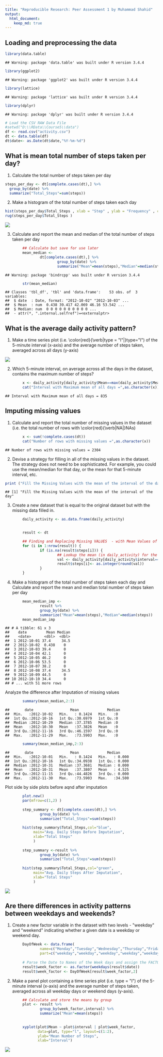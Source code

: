 ```yaml
---
title: "Reproducible Research: Peer Assessment 1 by Muhammad Shahid"
output: 
  html_document:
    keep_md: true
---
```



## Loading and preprocessing the data

```r
library(data.table)
```

```
## Warning: package 'data.table' was built under R version 3.4.4
```

```r
library(ggplot2)
```

```
## Warning: package 'ggplot2' was built under R version 3.4.4
```

```r
library(lattice)
```

```
## Warning: package 'lattice' was built under R version 3.4.4
```

```r
library(dplyr)
```

```
## Warning: package 'dplyr' was built under R version 3.4.4
```


```r
# Load the CSV RAW Data File
#setwd("D:\\RData\\Course5\\data")
df <- read.csv("activity.csv")
dt <- data.table(df)
dt$date<- as.Date(dt$date,"%Y-%m-%d")
```

## What is mean total number of steps taken per day?

1. Calculate the total number of steps taken per day


```r
steps_per_day <- dt[complete.cases(dt),] %>% 
  group_by(date) %>% 
  summarize("Total_Steps"=sum(steps))
```
2. Make a histogram of the total number of steps taken each day

```r
hist(steps_per_day$Total_Steps , xlab = "Step" , ylab = "Frequency" , col="blue" , main="Total           Number of Steps taken Per day" , breaks=10 , xlim = c(0,22000),ylim = c(0,18) , labels=TRUE)
rug(steps_per_day$Total_Steps )
```

![](PA1_template_files/figure-html/unnamed-chunk-4-1.png)<!-- -->

3. Calculate and report the mean and median of the total number of steps taken per day
  

```r
        ## Calculate but save for use later
        mean_median <- 
                dt[complete.cases(dt),] %>% 
                        group_by(date) %>% 
                        summarize("Mean"=mean(steps),"Median"=median(steps))
```

```
## Warning: package 'bindrcpp' was built under R version 3.4.4
```

```r
        str(mean_median)
```

```
## Classes 'tbl_df', 'tbl' and 'data.frame':	53 obs. of  3 variables:
##  $ date  : Date, format: "2012-10-02" "2012-10-03" ...
##  $ Mean  : num  0.438 39.417 42.069 46.16 53.542 ...
##  $ Median: num  0 0 0 0 0 0 0 0 0 0 ...
##  - attr(*, ".internal.selfref")=<externalptr>
```

## What is the average daily activity pattern?
1. Make a time series plot (i.e. \color{red}{\verb|type = "l"|}type="l") of the 5-minute interval (x-axis) and the average number of steps taken, averaged across all days (y-axis)

![](PA1_template_files/figure-html/unnamed-chunk-6-1.png)<!-- -->

2. Which 5-minute interval, on average across all the days in the dataset, contains the maximum number of steps?


```r
        x <- daily_activity[daily_activity$Mean==max(daily_activity$Mean),1]
        cat("Interval with Maximum mean of all days =",as.character(x))
```

```
## Interval with Maximum mean of all days = 835
```


## Imputing missing values
1. Calculate and report the total number of missing values in the dataset (i.e. the total number of rows with \color{red}{\verb|NA|}NAs)


```r
        x <- sum(!complete.cases(dt))
        cat("Number of rows with missing values =",as.character(x))
```

```
## Number of rows with missing values = 2304
```

2. Devise a strategy for filling in all of the missing values in the dataset. The strategy does not need to be sophisticated. For example, you could use the mean/median for that day, or the mean for that 5-minute interval, etc.

```r
print ("Fill the Missing Values with the mean of the interval of the day")
```

```
## [1] "Fill the Missing Values with the mean of the interval of the day"
```

3. Create a new dataset that is equal to the original dataset but with the missing data filled in.


```r
        daily_activity <- as.data.frame(daily_activity)
        

        result <- dt

        ## Finding and Replacing Missing VALUES  - with Mean Values of the intervals
        for (i in 1:nrow(result)) {
                if (is.na(result$steps[i])) {
                        ## Lookup the mean (in daily_activity) for the interval of this row
                        val <- daily_activity[daily_activity$interval==result$interval[i],"Mean"]
                        result$steps[i]<- as.integer(round(val))
                }
        }
```

4. Make a histogram of the total number of steps taken each day and Calculate and report the mean and median total number of steps taken per day


```r
        mean_median_imp <- 
                result %>% 
                group_by(date) %>% 
                summarize("Mean"=mean(steps),"Median"=median(steps))
        mean_median_imp
```

```
## # A tibble: 61 x 3
##    date         Mean Median
##    <date>      <dbl>  <dbl>
##  1 2012-10-01 37.4     34.5
##  2 2012-10-02  0.438    0  
##  3 2012-10-03 39.4      0  
##  4 2012-10-04 42.1      0  
##  5 2012-10-05 46.2      0  
##  6 2012-10-06 53.5      0  
##  7 2012-10-07 38.2      0  
##  8 2012-10-08 37.4     34.5
##  9 2012-10-09 44.5      0  
## 10 2012-10-10 34.4      0  
## # ... with 51 more rows
```

Analyze the difference  after Imputation of missing values

```r
        summary(mean_median,2:3)
```

```
##       date                 Mean             Median 
##  Min.   :2012-10-02   Min.   : 0.1424   Min.   :0  
##  1st Qu.:2012-10-16   1st Qu.:30.6979   1st Qu.:0  
##  Median :2012-10-29   Median :37.3785   Median :0  
##  Mean   :2012-10-30   Mean   :37.3826   Mean   :0  
##  3rd Qu.:2012-11-16   3rd Qu.:46.1597   3rd Qu.:0  
##  Max.   :2012-11-29   Max.   :73.5903   Max.   :0
```

```r
        summary(mean_median_imp,2:3)
```

```
##       date                 Mean             Median      
##  Min.   :2012-10-01   Min.   : 0.1424   Min.   : 0.000  
##  1st Qu.:2012-10-16   1st Qu.:34.0938   1st Qu.: 0.000  
##  Median :2012-10-31   Median :37.3681   Median : 0.000  
##  Mean   :2012-10-31   Mean   :37.3807   Mean   : 4.525  
##  3rd Qu.:2012-11-15   3rd Qu.:44.4826   3rd Qu.: 0.000  
##  Max.   :2012-11-30   Max.   :73.5903   Max.   :34.500
```
Plot side by side plots before aqnd after imputation

```r
        plot.new()
        par(mfrow=c(1,2) )
        
        step_summary <- dt[complete.cases(dt),] %>% 
                group_by(date) %>% 
                summarize("Total_Steps"=sum(steps))
        
        hist(step_summary$Total_Steps,col="blue",
             main="Avg. Daily Steps Before Imputation",
             xlab="Total Steps"
             )
        
        step_summary <-result %>%
                group_by(date) %>% 
                summarize("Total_Steps"=sum(steps))
        
        hist(step_summary$Total_Steps,col="green",
             main="Avg. Daily Steps After Imputation",
             xlab="Total Steps"
             )
```

![](PA1_template_files/figure-html/unnamed-chunk-13-1.png)<!-- -->

## Are there differences in activity patterns between weekdays and weekends?

1. Create a new factor variable in the dataset with two levels - "weekday" and "weekend" indicating whether a given date is a weekday or weekend day.


```r
        DayOfWeek <- data.frame(
                name=c("Monday","Tuesday","Wednesday","Thursday","Friday","Saturday","Sunday"),
                part=c("weekday","weekday","weekday","weekday","weekday","weekend","weekend"))
       
        # Parse the Date to Names of the Week days and assign the FACTOR value from the Data Frame         of DaysOfWeek
        result$week_factor <- as.factor(weekdays(result$date))
        result$week_factor <- DayOfWeek[result$week_factor,2]
```

2. Make a panel plot containing a time series plot (i.e. type = "l") of the 5-minute interval (x-axis) and the average number of steps taken, averaged across all weekday days or weekend days (y-axis). 


```r
        ## Calculate and store the means by group
        plot <- result %>% 
                group_by(week_factor,interval) %>% 
                summarize("Mean"=mean(steps))
        
        
        xyplot(plot$Mean ~ plot$interval | plot$week_factor, 
               data=plot, type="l", layout=c(1:2),
               ylab="Mean Number of Steps",
               xlab="Interval")
```

![](PA1_template_files/figure-html/unnamed-chunk-15-1.png)<!-- -->
